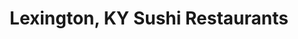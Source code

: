 ---
layout: city
title: Lexington, KY Sushi Restaurants
permalink: /kentucky/lexington/
stateAbbr: KY
stateName: Kentucky
cityName: Lexington

---